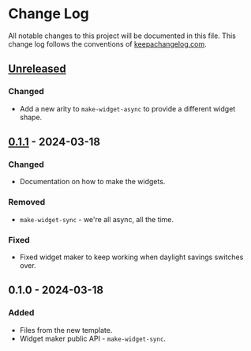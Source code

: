 # Change Log
All notable changes to this project will be documented in this file. This change log follows the conventions of [keepachangelog.com](http://keepachangelog.com/).

## [Unreleased]
### Changed
- Add a new arity to `make-widget-async` to provide a different widget shape.

## [0.1.1] - 2024-03-18
### Changed
- Documentation on how to make the widgets.

### Removed
- `make-widget-sync` - we're all async, all the time.

### Fixed
- Fixed widget maker to keep working when daylight savings switches over.

## 0.1.0 - 2024-03-18
### Added
- Files from the new template.
- Widget maker public API - `make-widget-sync`.

[Unreleased]: https://sourcehost.site/your-name/bank_clj/compare/0.1.1...HEAD
[0.1.1]: https://sourcehost.site/your-name/bank_clj/compare/0.1.0...0.1.1
